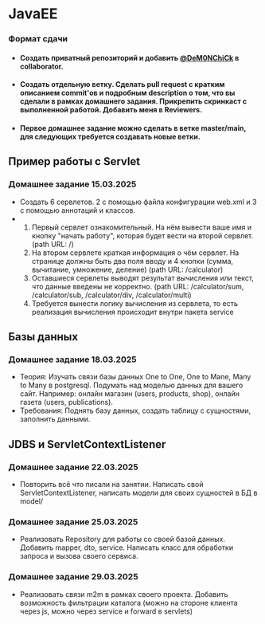 # JavaEE
### Формат сдачи 
- #### Cоздать приватный репозиторий и добавить [@DeM0NChiCk](https://github.com/DeM0NChiCk) в collaborator.
- #### Создать отдельную ветку. Сделать pull request с кратким описанием commit'ов и подробным description о том, что вы сделали в рамках домашнего задания. Прикрепить скринкаст с выполненной работой. Добавить меня в Reviewers.
- #### Первое домашнее задание можно сделать в ветке master/main, для следующих требуется создавать новые ветки.

## Пример работы с Servlet
### Домашнее задание 15.03.2025
-  Создать 6 сервлетов. 2 с помощью файла конфигурации web.xml и 3 с помощью аннотаций и классов. 
-   1. Первый сервлет ознакомительный. На нём вывести ваше имя и кнопку "начать работу", которая будет вести на второй сервлет. (path URL: /)
    2. На втором сервлете краткая информация о чём сервлет. На странице должны быть два поля вводу и 4 кнопки (сумма, вычитание, умножение, деление) (path URL: /calculator)
    3. Оставшиеся сервлеты выводят результат вычисления или текст, что данные введены не корректно. (path URL: /calculator/sum, /calculator/sub, /calculator/div, /calculator/multi)
    4. Требуется вынести логику вычисления из сервлета, то есть реализация вычисления происходит внутри пакета service

## Базы данных

### Домашнее задание 18.03.2025
- Теория: Изучать связи базы данных One to One, One to Mane, Many to Many в postgresql. Подумать над моделью данных для вашего сайт. Например: онлайн магазин (users, products, shop), онлайн газета (users, publications).
- Требования: Поднять базу данных, создать таблицу с сущностями, заполнить данными.

## JDBS и ServletContextListener

### Домашнее задание 22.03.2025
- Повторить всё что писали на занятии. Написать свой ServletContextListener, написать модели для своих сущностей в БД в model/

### Домашнее задание 25.03.2025
- Реализовать Repository для работы со своей базой данных. Добавить mapper, dto, service. Написать класс для обработки запроса и вызова своего сервиса. 

### Домашнее задание 29.03.2025
- Реализовать связи m2m в рамках своего проекта. Добавить возможность фильтрации каталога (можно на стороне клиента через js, можно через service и forward в servlets)
